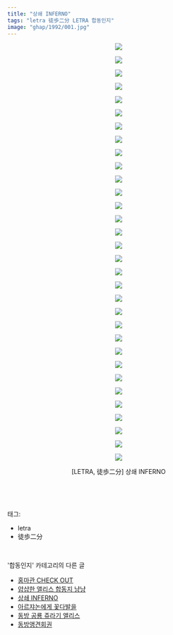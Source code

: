 ```yaml
---
title: "상쇄 INFERNO"
tags: "letra 徒歩二分 LETRA 합동인지"
image: "ghap/1992/001.jpg"
---
```

<div class="article">
<p style="text-align: center; clear: none; float: none;"><img src="{{ site.nasurl }}/ghap/1992/001.jpg"/></p>
<p style="text-align: center; clear: none; float: none;"><img src="{{ site.nasurl }}/ghap/1992/002.jpg"/></p>
<p style="text-align: center; clear: none; float: none;"><img src="{{ site.nasurl }}/ghap/1992/003.jpg"/></p>
<p style="text-align: center; clear: none; float: none;"><img src="{{ site.nasurl }}/ghap/1992/004.jpg"/></p>
<p style="text-align: center; clear: none; float: none;"><img src="{{ site.nasurl }}/ghap/1992/005.jpg"/></p>
<p style="text-align: center; clear: none; float: none;"><img src="{{ site.nasurl }}/ghap/1992/006.jpg"/></p>
<p style="text-align: center; clear: none; float: none;"><img src="{{ site.nasurl }}/ghap/1992/007.jpg"/></p>
<p style="text-align: center; clear: none; float: none;"><img src="{{ site.nasurl }}/ghap/1992/008.jpg"/></p>
<p style="text-align: center; clear: none; float: none;"><img src="{{ site.nasurl }}/ghap/1992/009.jpg"/></p>
<p style="text-align: center; clear: none; float: none;"><img src="{{ site.nasurl }}/ghap/1992/010.jpg"/></p>
<p style="text-align: center; clear: none; float: none;"><img src="{{ site.nasurl }}/ghap/1992/011.jpg"/></p>
<p style="text-align: center; clear: none; float: none;"><img src="{{ site.nasurl }}/ghap/1992/012.jpg"/></p>
<p style="text-align: center; clear: none; float: none;"><img src="{{ site.nasurl }}/ghap/1992/013.jpg"/></p>
<p style="text-align: center; clear: none; float: none;"><img src="{{ site.nasurl }}/ghap/1992/014.jpg"/></p>
<p style="text-align: center; clear: none; float: none;"><img src="{{ site.nasurl }}/ghap/1992/015.jpg"/></p>
<p style="text-align: center; clear: none; float: none;"><img src="{{ site.nasurl }}/ghap/1992/016.jpg"/></p>
<p style="text-align: center; clear: none; float: none;"><img src="{{ site.nasurl }}/ghap/1992/017.jpg"/></p>
<p style="text-align: center; clear: none; float: none;"><img src="{{ site.nasurl }}/ghap/1992/018.jpg"/></p>
<p style="text-align: center; clear: none; float: none;"><img src="{{ site.nasurl }}/ghap/1992/019.jpg"/></p>
<p style="text-align: center; clear: none; float: none;"><img src="{{ site.nasurl }}/ghap/1992/020.jpg"/></p>
<p style="text-align: center; clear: none; float: none;"><img src="{{ site.nasurl }}/ghap/1992/021.jpg"/></p>
<p style="text-align: center; clear: none; float: none;"><img src="{{ site.nasurl }}/ghap/1992/022.jpg"/></p>
<p style="text-align: center; clear: none; float: none;"><img src="{{ site.nasurl }}/ghap/1992/023.jpg"/></p>
<p style="text-align: center; clear: none; float: none;"><img src="{{ site.nasurl }}/ghap/1992/024.jpg"/></p>
<p style="text-align: center; clear: none; float: none;"><img src="{{ site.nasurl }}/ghap/1992/025.jpg"/></p>
<p style="text-align: center; clear: none; float: none;"><img src="{{ site.nasurl }}/ghap/1992/026.jpg"/></p>
<p style="text-align: center; clear: none; float: none;"><img src="{{ site.nasurl }}/ghap/1992/027.jpg"/></p>
<p style="text-align: center; clear: none; float: none;"><img src="{{ site.nasurl }}/ghap/1992/028.jpg"/></p>
<p style="text-align: center; clear: none; float: none;"><img src="{{ site.nasurl }}/ghap/1992/029.jpg"/></p>
<p style="text-align: center; clear: none; float: none;"><img src="{{ site.nasurl }}/ghap/1992/030.jpg"/></p>
<p style="text-align: center; clear: none; float: none;"><img src="{{ site.nasurl }}/ghap/1992/031.jpg"/></p>
<p style="text-align: center; clear: none; float: none;"><img src="{{ site.nasurl }}/ghap/1992/032.jpg"/></p>
<p style="text-align: center; clear: none; float: none;">[LETRA, 徒歩二分] 상쇄 INFERNO</p>
<p><br/></p>
</div><br/>
<div class="tagTrail">
<p>태그: </p>
<ul>
<li>letra</li>
<li>徒歩二分</li>
</ul>
</div><br/>
<div class="another">
<p>'합동인지' 카테고리의 다른 글</p>
<ul>
<li><a href="/2016-09-07-ghap_2029">홍마관 CHECK OUT</a></li>
<li><a href="/2016-09-06-ghap_2023">얍샵한 앨리스 합동지 냥냥</a></li>
<li><a href="/2016-09-04-ghap_1992">상쇄 INFERNO</a></li>
<li><a href="/2016-09-04-ghap_1984">아르쟈논에게 꽃다발을</a></li>
<li><a href="/2016-09-03-ghap_1979">동방 공룡 쥬라기 앨리스</a></li>
<li><a href="/2016-08-29-ghap_1906">동방앵견회권</a></li>
</ul>
</div><br/>
<div class="cb_module cb_fluid">
<div class="cb_wrt cb_profile">
</div><!-- commentList close -->
</div><br/>
